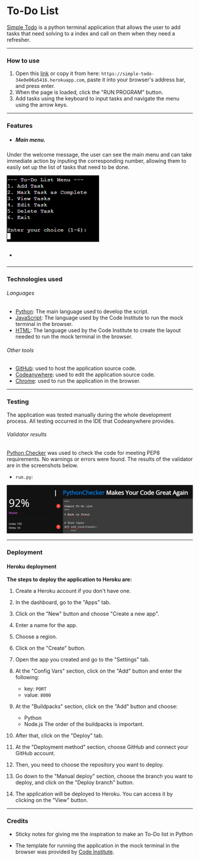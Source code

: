 # To-Do List
[Simple Todo](https://simple-todo-34e0e06a5416.herokuapp.com) is a python terminal application that allows the user to add tasks that need solving to a index and call on them when they need a refresher.

---

### How to use    

1. Open this [link](https://simple-todo-34e0e06a5416.herokuapp.com) or copy it from here: `https://simple-todo-34e0e06a5416.herokuapp.com`, paste it into your browser's address bar, and press enter.
2. When the page is loaded, click the "RUN PROGRAM" button.
3. Add tasks using the keyboard to input tasks and navigate the menu using the arrow keys.

---

### Features
- ##### Main menu.
Under the welcome message, the user can see the main menu and can take immediate action by inputing the corresponding number, allowing them to easily set up the list of tasks that need to be done.

![Main menu screenshot](assets/docs/main-menu.png)

- ##### 

---

### Technologies used

###### Languages

- [Python](https://www.python.org/): The main language used to develop the script.
- [JavaScript](https://www.javascript.com/): The language used by the Code Institute to run the mock terminal in the browser.
- [HTML](https://www.w3schools.com/html/): The language used by the Code Institute to create the layout needed to run the mock terminal in the browser.

###### Other tools
- [GitHub](https://github.com/): used to host the application source code.
- [Codeanywhere](https://codeanywhere.com): used to edit the application source code.
- [Chrome](https://www.google.com/chrome/): used to run the application in the browser.

---

### Testing
The application was tested manually during the whole development process. All testing occurred in the IDE that Codeanywhere provides.

###### Validator results

[Python Checker](https://www.pythonchecker.com) was used to check the code for meeting PEP8 requirements. No warnings or errors were found. The results of the validator are in the screenshots below.

- `run.py`:

![Python Checker results for run.py](assets/docs/run-py-validation.png)


---

### Deployment

#### Heroku deployment

**The steps to deploy the application to Heroku are:**

1. Create a Heroku account if you don't have one.

2. In the dashboard, go to the "Apps" tab.

3. Click on the "New" button and choose "Create a new app".

4. Enter a name for the app.

5. Choose a region.

6. Click on the "Create" button.

7. Open the app you created and go to the "Settings" tab.

8. At the "Config Vars" section, click on the "Add" button and enter the following:

    - key: `PORT`
    - value: `8000`

9. At the "Buildpacks" section, click on the "Add" button and choose:

    - Python
    - Node.js
    The order of the buildpacks is important.

10. After that, click on the "Deploy" tab.

11. At the "Deployment method" section, choose GitHub and connect your GitHub account.

12. Then, you need to choose the repository you want to deploy.

13. Go down to the "Manual deploy" section, choose the branch you want to deploy, and click on the "Deploy branch" button.

14. The application will be deployed to Heroku. You can access it by clicking on the "View" button.

---

### Credits

- Sticky notes for giving me the inspiration to make an To-Do list in Python

- The template for running the application in the mock terminal in the browser was provided by [Code Institute](https://www.codeinstitute.net/).